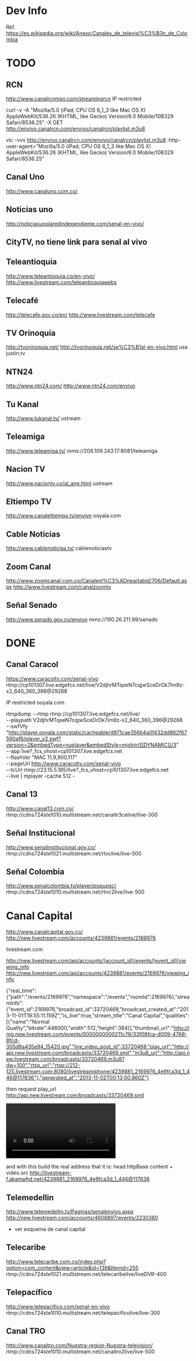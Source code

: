 Dev Info
========

Ref. https://es.wikipedia.org/wiki/Anexo:Canales_de_televisi%C3%B3n_de_Colombia

# TODO #

## RCN ##
http://www.canalrcnmsn.com/streamingrcn
IP restricted

curl -v -A "Mozilla/5.0 (iPad; CPU OS 6_1_3 like Mac OS X) AppleWebKit/536.26 (KHTML, like Gecko) Version/6.0 Mobile/10B329 Safari/8536.25" -X GET http://envivo.canalrcn.com/envivo/canalrcn/playlist.m3u8

vlc -vvv http://envivo.canalrcn.com/envivo/canalrcn/playlist.m3u8 :http-user-agent="Mozilla/5.0 (iPad; CPU OS 6_1_3 like Mac OS X) AppleWebKit/536.26 (KHTML, like Gecko) Version/6.0 Mobile/10B329 Safari/8536.25"

## Canal Uno ##
http://www.canaluno.com.co/

## Noticias uno ##
http://noticiasunolaredindependiente.com/senal-en-vivo/

## CityTV, no tiene link para senal al vivo ##

## Teleantioquia ##
http://www.teleantioquia.co/en-vivo/
http://www.livestream.com/teleantioquiawebs

## Telecafé ##
http://telecafe.gov.co/en/
http://www.livestream.com/telecafe

## TV Orinoquia ##
http://tvorinoquia.net/
http://tvorinoquia.net/se%C3%B1al-en-vivo.html
usa justin.tv

## NTN24 ##
http://www.ntn24.com/
http://www.ntn24.com/envivo

## Tu Kanal ##
http://www.tukanal.tv/
ustream

## Teleamiga ##
http://www.teleamiga.tv/
mms://208.109.243.17:8081/teleamiga

## Nacion TV ##
http://www.naciontv.co/al_aire.html
ustream

## Eltiempo TV ##
http://www.canaleltiempo.tv/envivo
ooyala.com

## Cable Noticias ##
http://www.cablenoticias.tv/
cablenoticiastv

## Zoom Canal ##
http://www.zoomcanal.com.co/Canalenl%C3%ADnea/tabid/706/Default.aspx
http://www.livestream.com/canalzoomtv

## Señal Senado ##
http://www.senado.gov.co/envivo
mms://190.26.211.99/senado

# DONE #

## Canal Caracol ##
https://www.caracoltv.com/senal-vivo
rtmp://cp101307.live.edgefcs.net/live/V2djhrMTqxeN7cqjwSceDrDk7Im9z-x2_640_360_396@29268

IP restricted
ooyala.com

rtmpdump --rtmp rtmp://cp101307.live.edgefcs.net/live/ \
         --playpath V2djhrMTqxeN7cqjwSceDrDk7Im9z-x2_640_360_396@29268 \
         --swfVfy "http://player.ooyala.com/static/cacheable/d971cae356b4a0f432dd862f67590af6/player_v2.swf?version=2&embedType=nuplayer&embedStyle=mjolnir/[[DYNAMIC]]/3" \
         --app live?_fcs_vhost=cp101307.live.edgefcs.net \
         --flashVer "MAC 11,9,900,117" \
         --pageUrl http://www.caracoltv.com/senal-vivo \
         --tcUrl rtmp://23.15.5.185/live?_fcs_vhost=cp101307.live.edgefcs.net \
         --live | mplayer -cache 512 -

## Canal 13 ##
http://www.canal13.com.co/
rtmp://cdns724ste1010.multistream.net/canaltr3celive/live-300

## Señal Institucional ##
http://www.senalinstitucional.gov.co/
rtmp://cdns724ste1021.multistream.net/rtvclive/live-500

## Señal Colombia ##
http://www.senalcolombia.tv/player/popupsc/
rtmp://cdns724ste1010.multistream.net/rtvc2live/live-500

# Canal Capital #
http://www.canalcapital.gov.co/
http://new.livestream.com/accounts/4239881/events/2169976

livestream.com

http://new.livestream.com/api/accounts/[account_id]/events/[event_id]/viewing_info
http://new.livestream.com/api/accounts/4239881/events/2169976/viewing_info

{"real_time":{"path":"/events/2169976","namespace":"/events","roomId":2169976},"streamInfo":{"event_id":2169976,"broadcast_id":33720469,"broadcast_created_at":"2013-11-01T19:55:11.159Z","is_live":true,"stream_title":"Canal Capital","qualities":[{"name":"Normal Quality","bitrate":446000,"width":512,"height":384}],"thumbnail_url":"http://img.new.livestream.com/events/0000000000211c78/33f08fca-d009-4768-8fcd-305d8a435e94_15420.jpg","live_video_post_id":33720468,"play_url":"http://api.new.livestream.com/broadcasts/33720469.smil","m3u8_url":"http://api.new.livestream.com/broadcasts/33720469.m3u8?dw=100","rtsp_url":"rtsp://212-125.livestream.com:8080/livestreamiphone/4239881_2169976_4e9fca3d_1_446@117636"},"generated_at":"2013-11-02T00:13:00.860Z"}

then request play_url
http://api.new.livestream.com/broadcasts/33720469.smil

<smil xmlns="http://www.w3.org/2001/SMIL20/Language">
<head>
<meta name="title" content="4239881_2169976_4e9fca3d_1"/>
<meta name="httpBase" content="http://livestream-f.akamaihd.net/"/>
</head>
<body>
<switch id="4239881_2169976_4e9fca3d_1">
<video src="4239881_2169976_4e9fca3d_1_446@117636" system-bitrate="446000"/>
</switch>
</body>
</smil>

and with this build the real address that it is:
head.httpBase content + video.src
http://livestream-f.akamaihd.net/4239881_2169976_4e9fca3d_1_446@117636

## Telemedellin ##
http://www.telemedellin.tv/Paginas/senalenvivo.aspx
http://new.livestream.com/accounts/4608897/events/2230380
* ver esquema de canal capital

## Telecaribe ##
http://www.telecaribe.com.co/index.php?option=com_content&view=article&id=136&Itemid=255
rtmp://cdns724ste1021.multistream.net/telecaribelive/liveDVR-400

## Telepacífico ##
http://www.telepacifico.com/senal-en-vivo
rtmp://cdns724ste1010.multistream.net/telepacificolive/live-300

## Canal TRO ##
http://www.canaltro.com/Nuestra-region-Nuestra-television/
rtmp://cdns724ste1010.multistream.net/canaltro2live/live-500

